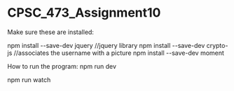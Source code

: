 # CPSC_473_Assignment10


Make sure these are installed:

npm install --save-dev jquery //jquery library
npm install --save-dev crypto-js //associates the username with a picture
npm install --save-dev moment


How to run the program:
npm run dev


npm run watch 
